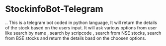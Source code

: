 # StockinfoBot-Telegram
.. This is a telegram bot coded in python language, It will return the details of the stock based on the users input. It will ask various options from user like search by name , search by scripcode , search from NSE stocks, search from BSE stocks and return the details basd on the choosen options.
